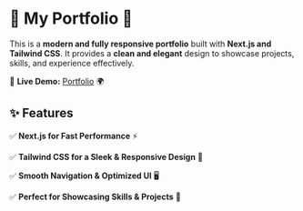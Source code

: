 # 💼 My Portfolio 🚀  

This is a **modern and fully responsive portfolio** built with **Next.js and Tailwind CSS**. It provides a **clean and elegant** design to showcase projects, skills, and experience effectively.  

🔗 **Live Demo:** [Portfolio](https://portfolio-14qr.vercel.app/) 🌍  

## ✨ Features  
✅ **Next.js for Fast Performance** ⚡  

✅ **Tailwind CSS for a Sleek & Responsive Design** 🎨  

✅ **Smooth Navigation & Optimized UI** 🖥  

✅ **Perfect for Showcasing Skills & Projects** 💼  

